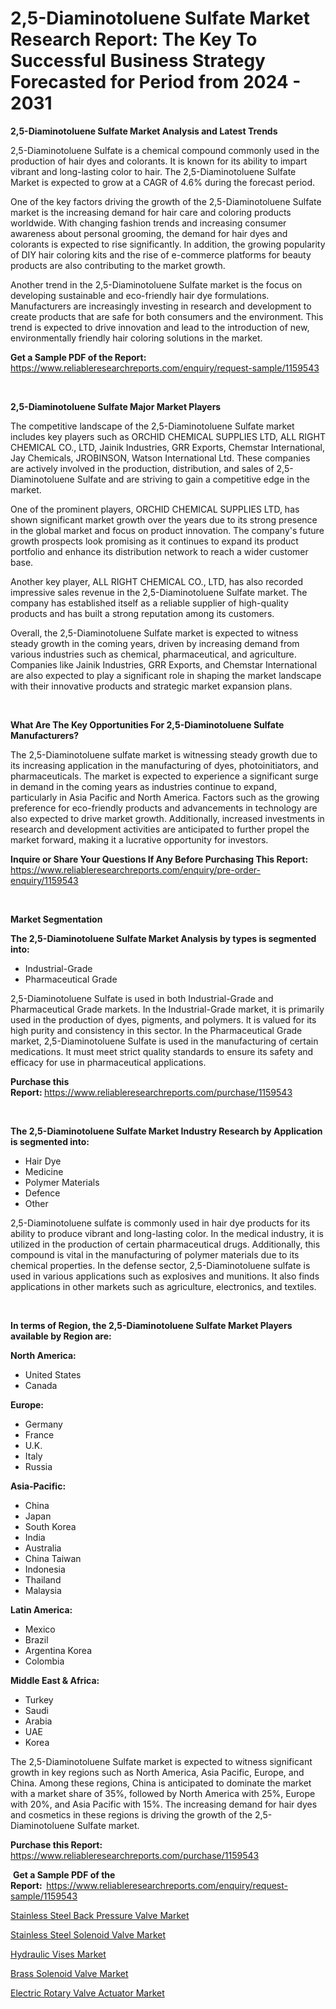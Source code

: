 <p><h1>2,5-Diaminotoluene Sulfate Market Research Report: The Key To Successful Business Strategy Forecasted for Period from 2024 - 2031</h1></p><p><strong>2,5-Diaminotoluene Sulfate Market Analysis and Latest Trends</strong></p>
<p><p>2,5-Diaminotoluene Sulfate is a chemical compound commonly used in the production of hair dyes and colorants. It is known for its ability to impart vibrant and long-lasting color to hair. The 2,5-Diaminotoluene Sulfate Market is expected to grow at a CAGR of 4.6% during the forecast period.</p><p>One of the key factors driving the growth of the 2,5-Diaminotoluene Sulfate market is the increasing demand for hair care and coloring products worldwide. With changing fashion trends and increasing consumer awareness about personal grooming, the demand for hair dyes and colorants is expected to rise significantly. In addition, the growing popularity of DIY hair coloring kits and the rise of e-commerce platforms for beauty products are also contributing to the market growth.</p><p>Another trend in the 2,5-Diaminotoluene Sulfate market is the focus on developing sustainable and eco-friendly hair dye formulations. Manufacturers are increasingly investing in research and development to create products that are safe for both consumers and the environment. This trend is expected to drive innovation and lead to the introduction of new, environmentally friendly hair coloring solutions in the market.</p></p>
<p><strong>Get a Sample PDF of the Report:&nbsp;</strong> <a href="https://www.reliableresearchreports.com/enquiry/request-sample/1159543">https://www.reliableresearchreports.com/enquiry/request-sample/1159543</a></p>
<p>&nbsp;</p>
<p><strong>2,5-Diaminotoluene Sulfate Major Market Players</strong></p>
<p><p>The competitive landscape of the 2,5-Diaminotoluene Sulfate market includes key players such as ORCHID CHEMICAL SUPPLIES LTD, ALL RIGHT CHEMICAL CO., LTD, Jainik Industries, GRR Exports, Chemstar International, Jay Chemicals, JROBINSON, Watson International Ltd. These companies are actively involved in the production, distribution, and sales of 2,5-Diaminotoluene Sulfate and are striving to gain a competitive edge in the market.</p><p>One of the prominent players, ORCHID CHEMICAL SUPPLIES LTD, has shown significant market growth over the years due to its strong presence in the global market and focus on product innovation. The company's future growth prospects look promising as it continues to expand its product portfolio and enhance its distribution network to reach a wider customer base.</p><p>Another key player, ALL RIGHT CHEMICAL CO., LTD, has also recorded impressive sales revenue in the 2,5-Diaminotoluene Sulfate market. The company has established itself as a reliable supplier of high-quality products and has built a strong reputation among its customers.</p><p>Overall, the 2,5-Diaminotoluene Sulfate market is expected to witness steady growth in the coming years, driven by increasing demand from various industries such as chemical, pharmaceutical, and agriculture. Companies like Jainik Industries, GRR Exports, and Chemstar International are also expected to play a significant role in shaping the market landscape with their innovative products and strategic market expansion plans.</p></p>
<p>&nbsp;</p>
<p><strong>What Are The Key Opportunities For 2,5-Diaminotoluene Sulfate Manufacturers?</strong></p>
<p><p>The 2,5-Diaminotoluene sulfate market is witnessing steady growth due to its increasing application in the manufacturing of dyes, photoinitiators, and pharmaceuticals. The market is expected to experience a significant surge in demand in the coming years as industries continue to expand, particularly in Asia Pacific and North America. Factors such as the growing preference for eco-friendly products and advancements in technology are also expected to drive market growth. Additionally, increased investments in research and development activities are anticipated to further propel the market forward, making it a lucrative opportunity for investors.</p></p>
<p><strong>Inquire or Share Your Questions If Any Before Purchasing This Report:</strong> <a href="https://www.reliableresearchreports.com/enquiry/pre-order-enquiry/1159543">https://www.reliableresearchreports.com/enquiry/pre-order-enquiry/1159543</a></p>
<p>&nbsp;</p>
<p><strong>Market Segmentation</strong></p>
<p><strong>The 2,5-Diaminotoluene Sulfate Market Analysis by types is segmented into:</strong></p>
<p><ul><li>Industrial-Grade</li><li>Pharmaceutical Grade</li></ul></p>
<p><p>2,5-Diaminotoluene Sulfate is used in both Industrial-Grade and Pharmaceutical Grade markets. In the Industrial-Grade market, it is primarily used in the production of dyes, pigments, and polymers. It is valued for its high purity and consistency in this sector. In the Pharmaceutical Grade market, 2,5-Diaminotoluene Sulfate is used in the manufacturing of certain medications. It must meet strict quality standards to ensure its safety and efficacy for use in pharmaceutical applications.</p></p>
<p><strong>Purchase this Report:&nbsp;</strong><a href="https://www.reliableresearchreports.com/purchase/1159543">https://www.reliableresearchreports.com/purchase/1159543</a></p>
<p>&nbsp;</p>
<p><strong>The 2,5-Diaminotoluene Sulfate Market Industry Research by Application is segmented into:</strong></p>
<p><ul><li>Hair Dye</li><li>Medicine</li><li>Polymer Materials</li><li>Defence</li><li>Other</li></ul></p>
<p><p>2,5-Diaminotoluene sulfate is commonly used in hair dye products for its ability to produce vibrant and long-lasting color. In the medical industry, it is utilized in the production of certain pharmaceutical drugs. Additionally, this compound is vital in the manufacturing of polymer materials due to its chemical properties. In the defense sector, 2,5-Diaminotoluene sulfate is used in various applications such as explosives and munitions. It also finds applications in other markets such as agriculture, electronics, and textiles.</p></p>
<p>&nbsp;</p>
<p><strong>In terms of Region, the 2,5-Diaminotoluene Sulfate Market Players available by Region are:</strong></p>
<p>
    <p> <strong> North America: </strong>
        <ul>
            <li>United States</li>
            <li>Canada</li>
        </ul>
        </p> 
    <p> <strong> Europe: </strong>
        <ul>
            <li>Germany</li>
            <li>France</li>
            <li>U.K.</li>
            <li>Italy</li>
            <li>Russia</li>
        </ul>
        </p> 
    <p> <strong> Asia-Pacific: </strong>
        <ul>
            <li>China</li>
            <li>Japan</li>
            <li>South Korea</li>
            <li>India</li>
            <li>Australia</li>
            <li>China Taiwan</li>
            <li>Indonesia</li>
            <li>Thailand</li>
            <li>Malaysia</li>
        </ul>
        </p> 
    <p> <strong> Latin America: </strong>
        <ul>
            <li>Mexico</li>
            <li>Brazil</li>
            <li>Argentina Korea</li>
            <li>Colombia</li>
        </ul>
        </p> 
    <p> <strong> Middle East & Africa: </strong>
        <ul>
            <li>Turkey</li>
            <li>Saudi</li>
            <li>Arabia</li>
            <li>UAE</li>
            <li>Korea</li>
        </ul>
    </p>
    </p>
<p><p>The 2,5-Diaminotoluene Sulfate market is expected to witness significant growth in key regions such as North America, Asia Pacific, Europe, and China. Among these regions, China is anticipated to dominate the market with a market share of 35%, followed by North America with 25%, Europe with 20%, and Asia Pacific with 15%. The increasing demand for hair dyes and cosmetics in these regions is driving the growth of the 2,5-Diaminotoluene Sulfate market.</p></p>
<p><strong>Purchase this Report: </strong><a href="https://www.reliableresearchreports.com/purchase/1159543">https://www.reliableresearchreports.com/purchase/1159543</a></p>
<p>&nbsp;<strong>Get a Sample PDF of the Report:&nbsp;&nbsp;</strong><a href="https://www.reliableresearchreports.com/enquiry/request-sample/1159543">https://www.reliableresearchreports.com/enquiry/request-sample/1159543</a></p>
<p><strong></strong></p>
<p><p><a href="https://medium.com/@ameliahaley64/analyzing-stainless-steel-back-pressure-valve-market-global-industry-perspective-and-forecast-5e2ad31f6019">Stainless Steel Back Pressure Valve Market</a></p><p><a href="https://medium.com/@ameliahaley64/stainless-steel-solenoid-valve-market-furnishes-information-on-market-share-market-trends-and-dc90f352af7f">Stainless Steel Solenoid Valve Market</a></p><p><a href="https://medium.com/@ameliahaley64/analyzing-hydraulic-vises-market-global-industry-perspective-and-forecast-2024-to-2031-0fd6777f7c84">Hydraulic Vises Market</a></p><p><a href="https://medium.com/@ameliahaley64/brass-solenoid-valve-nbsp-market-focuses-on-market-share-size-and-projected-forecast-till-2031-0cf8a166b05a">Brass Solenoid Valve Market</a></p><p><a href="https://medium.com/@ameliahaley64/electric-rotary-valve-actuator-market-size-market-outlook-and-market-forecast-2024-to-2031-e19f853f7b27">Electric Rotary Valve Actuator Market</a></p></p>